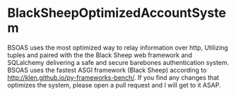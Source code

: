 # BlackSheepOptimizedAccountSystem
BSOAS uses the most optimized way to relay information over http, Utilizing tuples and paired with the the Black Sheep web framework and SQLalchemy delivering a safe and secure barebones authentication system. 
BSOAS uses the fastest ASGI framework (Black Sheep) according to http://klen.github.io/py-frameworks-bench/.
If you find any changes that optimizes the system, please open a pull request and I will get to it ASAP.
